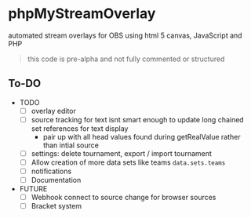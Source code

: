 # phpMyStreamOverlay
automated stream overlays for OBS using html 5 canvas, JavaScript and PHP

> this code is pre-alpha and not fully commented or structured

## To-DO
- TODO
	- [ ] overlay editor
	- [ ] source tracking for text isnt smart enough to update long chained set references for text display
		- pair up with all head values found during getRealValue rather than intial source
	- [ ] settings: delete tournament, export / import tournament
	- [ ] Allow creation of more data sets like teams `data.sets.teams`
	- [ ] notifications
	- [ ] Documentation
- FUTURE
	- [ ] Webhook connect to source change for browser sources
	- [ ] Bracket system